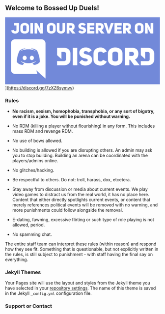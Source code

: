 ## Welcome to Bossed Up Duels!

![Join our Discord](join_discord.jpg)](https://discord.gg/7zXZ6symvv)

### Rules

- **No racism, sexism, homophobia, transphobia, or any sort of bigotry, even if it is a joke. You will be punished without warning.**

- No RDM (killing a player without flourishing) in any form. This includes mass RDM and revenge RDM.

- No use of bows allowed.

- No building is allowed if you are disrupting others. An admin may ask you to stop building. Building an arena can be coordinated with the players/admins online.

- No glitches/hacking.

- Be respectful to others. Do not: troll, harass, dox, etcetera.

- Stay away from discussion or media about current events. We play video games to distract us from the real world, it has no place here. Content that either directly spotlights current events, or content that merely references political events will be removed with no warning, and more punishments could follow alongside the removal. 

- E-dating, fawning, excessive flirting or such type of role playing is not allowed, period. 

- No spamming chat.

The entire staff team can interpret these rules (within reason) and respond how they see fit. Something that is questionable, but not explicitly written in the rules, is still subject to punishment - with staff having the final say on everything.


### Jekyll Themes

Your Pages site will use the layout and styles from the Jekyll theme you have selected in your [repository settings](https://github.com/hackerdaddie/bossedup_motd/settings/pages). The name of this theme is saved in the Jekyll `_config.yml` configuration file.

### Support or Contact


